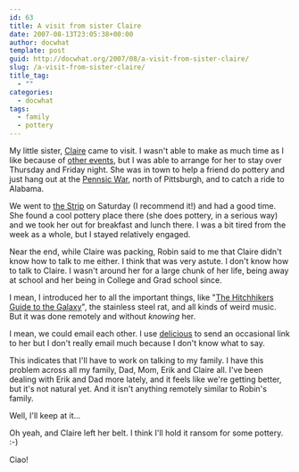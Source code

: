 ```yaml
---
id: 63
title: A visit from sister Claire
date: 2007-08-13T23:05:38+00:00
author: docwhat
template: post
guid: http://docwhat.org/2007/08/a-visit-from-sister-claire/
slug: /a-visit-from-sister-claire/
title_tag:
  - ""
categories:
  - docwhat
tags:
  - family
  - pottery
---
```

My little sister, <a href="http://www.myspace.com/clairewillis/">Claire</a> came to visit.  I wasn't able to make as much time as I like because of <a href="http://docwhat.org/2007/08/auf-wiedersehen-oma/">other events</a>, but I was able to arrange for her to stay over Thursday and Friday night.  She was in town to help a friend do pottery and just hang out at the <a href="http://www.pennsicwar.org/penn36/">Pennsic War</a>, north of Pittsburgh, and to catch a ride to Alabama.

We went to <a href="http://www.neighborsinthestrip.com/thestrip/thestrip.html">the Strip</a> on Saturday (I recommend it!) and had a good time.  She found a cool pottery place there (she does pottery, in a serious way) and we took her out for breakfast and lunch there. I was a bit tired from the week as a whole, but I stayed relatively engaged.

Near the end, while Claire was packing, Robin said to me that Claire didn't know how to talk to me either.  I think that was very astute.  I don't know how to talk to Claire.  I wasn't around her for a large chunk of her life, being away at school and her being in College and Grad school since.

I mean, I introduced her to all the important things, like "<a href="http://en.wikipedia.org/wiki/The_Hitchhiker's_Guide_to_the_Galaxy">The Hitchhikers Guide to the Galaxy</a>", the stainless steel rat, and all kinds of weird music.  But it was done remotely and without <em>knowing</em> her.

I mean, we could email each other.  I use <a href="http://del.icio.us/docwhat">delicious</a> to send an occasional link to her but I don't really email much because I don't know what to say.

This indicates that I'll have to work on talking to my family.  I have this problem across all my family, Dad, Mom, Erik and Claire all.  I've been dealing with Erik and Dad more lately, and it feels like we're getting better, but it's not natural yet.  And it isn't anything remotely similar to Robin's family.

Well, I'll keep at it…

Oh yeah, and Claire left her belt.  I think I'll hold it ransom for some pottery. :-)

Ciao!